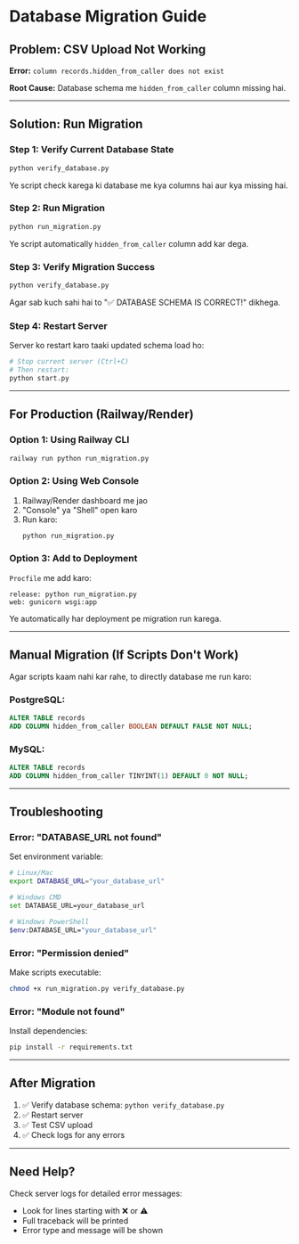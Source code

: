 # Database Migration Guide

## Problem: CSV Upload Not Working

**Error:** `column records.hidden_from_caller does not exist`

**Root Cause:** Database schema me `hidden_from_caller` column missing hai.

---

## Solution: Run Migration

### Step 1: Verify Current Database State

```bash
python verify_database.py
```

Ye script check karega ki database me kya columns hai aur kya missing hai.

### Step 2: Run Migration

```bash
python run_migration.py
```

Ye script automatically `hidden_from_caller` column add kar dega.

### Step 3: Verify Migration Success

```bash
python verify_database.py
```

Agar sab kuch sahi hai to "✅ DATABASE SCHEMA IS CORRECT!" dikhega.

### Step 4: Restart Server

Server ko restart karo taaki updated schema load ho:

```bash
# Stop current server (Ctrl+C)
# Then restart:
python start.py
```

---

## For Production (Railway/Render)

### Option 1: Using Railway CLI

```bash
railway run python run_migration.py
```

### Option 2: Using Web Console

1. Railway/Render dashboard me jao
2. "Console" ya "Shell" open karo
3. Run karo:
   ```bash
   python run_migration.py
   ```

### Option 3: Add to Deployment

`Procfile` me add karo:

```
release: python run_migration.py
web: gunicorn wsgi:app
```

Ye automatically har deployment pe migration run karega.

---

## Manual Migration (If Scripts Don't Work)

Agar scripts kaam nahi kar rahe, to directly database me run karo:

### PostgreSQL:

```sql
ALTER TABLE records 
ADD COLUMN hidden_from_caller BOOLEAN DEFAULT FALSE NOT NULL;
```

### MySQL:

```sql
ALTER TABLE records 
ADD COLUMN hidden_from_caller TINYINT(1) DEFAULT 0 NOT NULL;
```

---

## Troubleshooting

### Error: "DATABASE_URL not found"

Set environment variable:

```bash
# Linux/Mac
export DATABASE_URL="your_database_url"

# Windows CMD
set DATABASE_URL=your_database_url

# Windows PowerShell
$env:DATABASE_URL="your_database_url"
```

### Error: "Permission denied"

Make scripts executable:

```bash
chmod +x run_migration.py verify_database.py
```

### Error: "Module not found"

Install dependencies:

```bash
pip install -r requirements.txt
```

---

## After Migration

1. ✅ Verify database schema: `python verify_database.py`
2. ✅ Restart server
3. ✅ Test CSV upload
4. ✅ Check logs for any errors

---

## Need Help?

Check server logs for detailed error messages:
- Look for lines starting with ❌ or ⚠️
- Full traceback will be printed
- Error type and message will be shown
